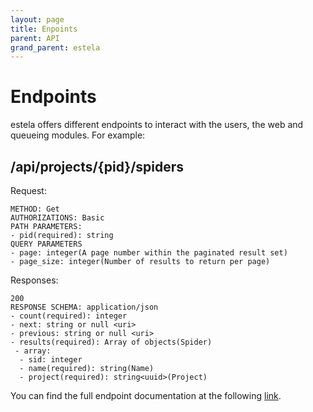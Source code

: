 ```yaml
---
layout: page
title: Enpoints
parent: API
grand_parent: estela
---
```


# Endpoints
estela offers different endpoints to interact with the users, the web and queueing modules. For example:

## /api/projects/{pid}/spiders

Request:

```
METHOD: Get
AUTHORIZATIONS: Basic
PATH PARAMETERS:
- pid(required): string
QUERY PARAMETERS
- page: integer(A page number within the paginated result set)
- page_size: integer(Number of results to return per page)
```

Responses:

```
200
RESPONSE SCHEMA: application/json
- count(required): integer
- next: string or null <uri>
- previous: string or null <uri>
- results(required): Array of objects(Spider)
 - array:
  - sid: integer
  - name(required): string(Name)
  - project(required): string<uuid>(Project)
```
You can find the full endpoint documentation at the following [link](endpoints.html).
